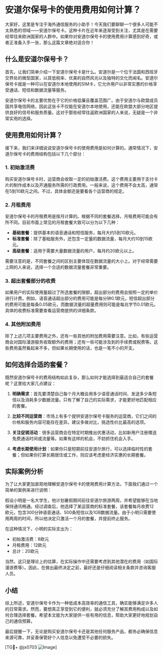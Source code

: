 # 安道尔保号卡的使用费用如何计算？

大家好，这里是专注于海外通信服务的小助手！今天我们要聊聊一个很多人可能不太熟悉的领域——安道尔保号卡。这种卡片在近年来逐渐受到关注，尤其是在需要经常往来欧洲国家的人群中。如果你对安道尔保号卡的使用费用计算感到好奇，或者正准备入手一张，那么这篇文章绝对适合你！

## 什么是安道尔保号卡？

首先，让我们简单介绍一下安道尔保号卡是什么。安道尔是一个位于法国和西班牙交界处的微型国家，以其低税率、优美的自然风光以及独特的文化而闻名。安道尔保号卡就是一种可以在安道尔本地使用的SIM卡，它允许用户以非常实惠的价格享受通话、短信和数据流量等服务。

安道尔保号卡的主要优势在于它的价格低廉且覆盖范围广。由于安道尔与欧盟成员国共享电信网络，因此这张卡不仅能在安道尔本地使用，还能在欧盟大部分地区提供良好的信号和服务质量。这对于那些经常往返欧洲国家的人来说，无疑是一个非常实用的选择。

## 使用费用如何计算？

接下来，我们来详细说说安道尔保号卡的使用费用是如何计算的。通常情况下，安道尔保号卡的费用结构包括以下几个部分：

### 1. 初始激活费

购买安道尔保号卡时，运营商会收取一定的初始激活费。这个费用主要用于支付卡片的制作成本以及开通服务所需的行政费用。一般来说，这个费用不会太高，通常在5到10欧元之间。不过，具体金额还是要看各个运营商的规定。

### 2. 月租费用

安道尔保号卡的月租费用是按月计算的。根据不同的套餐选择，月租费用可能会有所不同。目前市面上常见的月租套餐大致可以分为以下几种：

- **基础套餐**：提供基本的语音通话和短信服务，每月大约5到10欧元。
- **标准套餐**：除了基础服务外，还包含一定量的数据流量，每月大约10到15欧元。
- **高级套餐**：适用于需要大量数据流量的用户，每月约20欧元以上。

需要注意的是，不同套餐之间的区别主要体现在数据流量的大小上。对于经常需要上网的人来说，选择一个合适的数据流量套餐非常重要。

### 3. 超出套餐部分的收费

如果用户的实际使用量超过了所选套餐的限额，超出部分的费用会按照一定的单价进行计费。例如，语音通话超出部分的费用可能是每分钟0.1欧元，短信超出部分的费用可能是每条0.05欧元，而数据流量的超量费用则可能是每兆字节0.01欧元。具体的收费标准需要查看运营商提供的详细条款。

### 4. 其他附加费用

除了上述几项主要费用之外，还有一些其他的附加费用需要注意。比如，有些运营商会对国际漫游服务收取额外的费用；还有一些可能涉及到的手续费或税费等。这些费用虽然看起来不多，但如果长期使用的话，也是一笔不小的开支。

## 如何选择合适的套餐？

既然安道尔保号卡的费用结构如此复杂，那么如何才能选择到最适合自己的套餐呢？这里给大家几点建议：

1. **明确需求**：首先要清楚自己每个月大概会用多少语音通话时间、发送多少条短信以及消耗多少数据流量。只有了解了自己的实际需求，才能更好地匹配相应的套餐。

2. **比较不同运营商**：市场上有多个提供安道尔保号卡服务的运营商，它们之间的价格和服务内容可能存在差异。建议多做对比，挑选性价比最高的选项。

3. **关注促销活动**：很多运营商会在特定时期推出优惠活动，比如新用户注册赠送免费通话时间或流量等。如果有这样的机会，不妨抓住机会入手。

4. **考虑长期使用计划**：如果你只是短期前往安道尔旅行，可以选择临时性的套餐；但如果你打算长期居住或工作，则应该考虑更经济实惠的长期套餐。

## 实际案例分析

为了让大家更加直观地理解安道尔保号卡的使用费用计算方法，下面我们通过一个简单的案例来进行说明：

假设小明是一名大学生，他计划暑假期间前往安道尔旅游两周，并希望能够在当地保持通讯畅通。经过调查后，他选择了某运营商的标准套餐，该套餐每月收费12欧元，包含300分钟语音通话、500条短信以及1GB数据流量。由于小明只需要使用两周的时间，所以他决定只激活一个月的套餐，并提前终止服务。

在这种情况下，小明的实际支出为：
- 初始激活费：8欧元
- 月租费用：12欧元
- 总计：20欧元

当然，这只是理论上的估算，在实际操作中还需要考虑到其他潜在的费用（如国际漫游费等）。因此，在做出最终决定之前，最好还是仔细阅读相关条款并咨询客服人员。

## 小结

综上所述，安道尔保号卡作为一种低成本高效率的通信工具，确实能够满足许多人的日常需求。然而，要想真正享受到它的便利，就必须充分了解其费用构成以及如何合理选择套餐。希望本文能为大家提供一些有用的信息，帮助大家更好地规划自己的通信预算。

最后提醒一下，无论是购买安道尔保号卡还是其他任何服务产品，都务必确保信息来源可靠，并妥善保管好个人信息以免遭受不必要的损失。

[TG💪+ @jx0703 ![Image](https://github.com/user-attachments/assets/dbca1d08-cadb-493c-b0ec-ad6f7a83f270)]